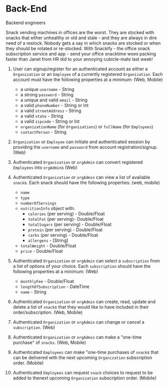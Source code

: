 # Back-End
Backend engineers

Snack vending machines in offices are the worst. They are stocked with snacks that either unhealthy or old and stale - and they are always in dire need of a restock. Nobody gets a say in which snacks are stocked or when they should be rotated or re-stocked. With Snackify - the office snack subscription service and app - send your office snacktime woes packing faster than Janet from HR did to your annoying cubicle-mate last week!

1. User can signup/register for an authenticated account as either a `Organization` or an `Employee` of a currently registered `Organization`. Each account must have the following properties at a minimum: (Web, Mobile)
	
	* a unique `username` - String
	* a strong `password` - String
	* a unique and valid `email` - String
	* a valid `phoneNumber` - String or Int
	* a valid `streetAddress` - String
	* a valid `state` - String
	* a valid `zipcode` - String or Int
	* `organizationName` (for `Organizations`) or `fullName` (for `Employees`)
	* `contactPerson` - String

2. `Organization` or `Employee` can initiate and authenticated session by providing the `username` and `password` from account registration/signup. (Web)

3. Authenticated `Organization` or `orgAdmin` can convert registered `Employees` into `orgAdmin`s (Web)

4. Authenticated `Organization` or `orgAdmin` can view a list of available `snack`s. Each snack should have the following properties: (web, mobile)

	* `name`
	* `type`
	* `numberOfServings`
	* `nutritionInfo` object with:
		- `calories` (per serving) - Double/Float
		- `totalFat` (per serving)- Double/Float
		- `totalSugars` (per serving) - Double/Float
		- `protein` (per serving) - Double/Float
		- `carbs` (per serving) - Double/Float
		- `allergens` - [String]
	 * `totalWeight` - Double/Float
	 * `price` - Double/Float

5. Authenticated `Organization` or `orgAdmin` can select a `subscription` from a list of options of your choice. Each `subscription` should have the following properties at a minimum: (Web)
	
	* `monthlyFee` - Double/Float
	* `lengthOfSubscription` - DateTime
	* `name` - String

	
6. Authenticated `Organization` or `orgAdmin` can create, read, update and delete a list of `snack`s that they would like to have included in their order/subscription. (Web, Mobile)

7. Authenticated `Organization` or `orgAdmin` can change or cancel a `subscription`. (Web)

8. Authenticated `Organization` or `orgAdmin` can make a "one-time purchase" of `snacks`. (Web, Mobile)

9. Authenticated `Employees` can make "one-time purchases of `snack`s that can be delivered with the next upcoming `Organization` subscription order. (Mobile)

10. Authenticated `Employees` can request `snack` choices to request to be added to thenext upcoming `Organization` subscription order. (Mobile)

